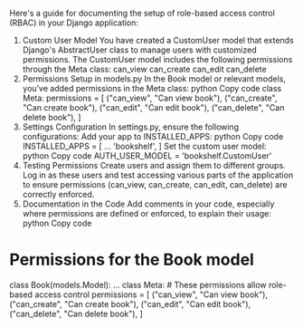 Here's a guide for documenting the setup of role-based access control (RBAC) in your Django application:

1. Custom User Model
You have created a CustomUser model that extends Django's AbstractUser class to manage users with customized permissions.
The CustomUser model includes the following permissions through the Meta class:
can_view
can_create
can_edit
can_delete
2. Permissions Setup in models.py
In the Book model or relevant models, you’ve added permissions in the Meta class:
python
Copy code
class Meta:
    permissions = [
        ("can_view", "Can view book"),
        ("can_create", "Can create book"),
        ("can_edit", "Can edit book"),
        ("can_delete", "Can delete book"),
    ]
3. Settings Configuration
In settings.py, ensure the following configurations:
Add your app to INSTALLED_APPS:
python
Copy code
INSTALLED_APPS = [
    ...
    'bookshelf',
]
Set the custom user model:
python
Copy code
AUTH_USER_MODEL = 'bookshelf.CustomUser'
4. Testing Permissions
Create users and assign them to different groups.
Log in as these users and test accessing various parts of the application to ensure permissions (can_view, can_create, can_edit, can_delete) are correctly enforced.
5. Documentation in the Code
Add comments in your code, especially where permissions are defined or enforced, to explain their usage:
python
Copy code
# Permissions for the Book model
class Book(models.Model):
    ...
    class Meta:
        # These permissions allow role-based access control
        permissions = [
            ("can_view", "Can view book"),
            ("can_create", "Can create book"),
            ("can_edit", "Can edit book"),
            ("can_delete", "Can delete book"),
        ]